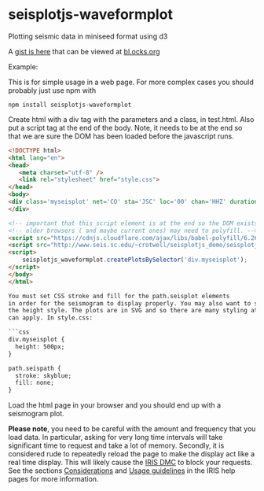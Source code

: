 # seisplotjs-waveformplot
Plotting seismic data in miniseed format using d3

A [gist is here](https://gist.github.com/crotwell/27eadb025d22c21b9098f4aeb7d72316)
that can be viewed at [bl.ocks.org](http://bl.ocks.org/crotwell/27eadb025d22c21b9098f4aeb7d72316)

Example:

This is for simple usage in a web page. For more complex cases you should probably just use npm with

```
npm install seisplotjs-waveformplot
```

Create html with a div tag with the parameters and a class, in test.html. Also put a script tag at the end of the body. Note, it needs to be at the end so that we are sure the DOM has been loaded before the javascript runs.

```html
<!DOCTYPE html>
<html lang="en">
<head>
   <meta charset="utf-8" />
   <link rel="stylesheet" href="style.css">
</head>
<body>
<div class='myseisplot' net='CO' sta='JSC' loc='00' chan='HHZ' duration='360'>
</div>

<!-- important that this script element is at the end so the DOM exists before it runs. -->
<!-- older browsers ( and maybe current ones) may need to polyfill. -->
<script src="https://cdnjs.cloudflare.com/ajax/libs/babel-polyfill/6.26.0/polyfill.min.js"></script>
<script src="http://www.seis.sc.edu/~crotwell/seisplotjs_demo/seisplotjs-waveformplot/example/seisplotjs_waveformplot_1.2.3_standalone.js"></script>
<script>
    seisplotjs_waveformplot.createPlotsBySelector('div.myseisplot');
</script>
</body>
</html>

You must set CSS stroke and fill for the path.seisplot elements
in order for the seismogram to display properly. You may also want to set
the height style. The plots are in SVG and so there are many styling attributes you
can apply. In style.css:

```css
div.myseisplot {
  height: 500px;
}

path.seispath {
  stroke: skyblue;
  fill: none;
}
```

Load the html page in your browser and you should end up with a seismogram plot.

**Please note**, you need to be careful with the amount and frequency that you load data. In particular, asking for very long time intervals will take significant time to request and take a lot of memory. Secondly, it is considered rude to repeatedly reload the page to make the display act like a real time display. This will likely cause the [IRIS DMC](http://service.iris.edu/fdsnws/dataselect/docs/1/help/) to block your requests. See the sections
[Considerations](http://service.iris.edu/fdsnws/dataselect/docs/1/help/#considerations)
and [Usage guidelines](http://ds.iris.edu/ds/nodes/dmc/services/usage/)
in the IRIS help pages for more information.
